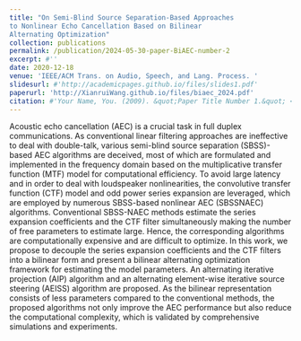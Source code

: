 ```yaml
---
title: "On Semi-Blind Source Separation-Based Approaches
to Nonlinear Echo Cancellation Based on Bilinear
Alternating Optimization"
collection: publications
permalink: /publication/2024-05-30-paper-BiAEC-number-2
excerpt: #''
date: 2020-12-18
venue: 'IEEE/ACM Trans. on Audio, Speech, and Lang. Process. '
slidesurl: #'http://academicpages.github.io/files/slides1.pdf'
paperurl: 'http://XianruiWang.github.io/files/biaec_2024.pdf'
citation: #'Your Name, You. (2009). &quot;Paper Title Number 1.&quot; <i>Journal 1</i>. 1(1).'
---
```


Acoustic echo cancellation (AEC) is a crucial task in
full duplex communications. As conventional linear filtering approaches are ineffective to deal with double-talk, various semi-blind
source separation (SBSS)-based AEC algorithms are deceived,
most of which are formulated and implemented in the frequency domain based on the multiplicative transfer function (MTF) model for
computational efficiency. To avoid large latency and in order to deal
with loudspeaker nonlinearities, the convolutive transfer function
(CTF) model and odd power series expansion are leveraged, which
are employed by numerous SBSS-based nonlinear AEC (SBSSNAEC) algorithms. Conventional SBSS-NAEC methods estimate
the series expansion coefficients and the CTF filter simultaneously
making the number of free parameters to estimate large. Hence, the
corresponding algorithms are computationally expensive and are
difficult to optimize. In this work, we propose to decouple the series
expansion coefficients and the CTF filters into a bilinear form and
present a bilinear alternating optimization framework for estimating the model parameters. An alternating iterative projection (AIP)
algorithm and an alternating element-wise iterative source steering
(AEISS) algorithm are proposed. As the bilinear representation
consists of less parameters compared to the conventional methods,
the proposed algorithms not only improve the AEC performance
but also reduce the computational complexity, which is validated
by comprehensive simulations and experiments.